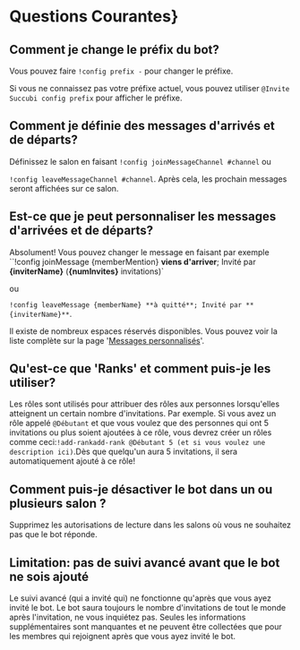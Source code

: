 # Questions Courantes}

## Comment je change le préfix du bot?

Vous pouvez faire `!config prefix -` pour changer le préfixe.

Si vous ne connaissez pas votre préfixe actuel, vous pouvez utiliser `@Invite Succubi config prefix` pour afficher le préfixe.

## Comment je définie des messages d'arrivés et de départs?

Définissez le salon en faisant
`!config joinMessageChannel #channel` ou

`!config leaveMessageChannel #channel`.
Après cela, les prochain messages seront affichées sur ce salon.

## Est-ce que je peut personnaliser les messages d'arrivées et de départs?

Absolument! Vous pouvez changer le message en faisant par exemple
``!config joinMessage {memberMention} **viens d'arriver**; Invité par **{inviterName}** (**{numInvites}** invitations)`

ou

`!config leaveMessage {memberName} **à quitté**; Invité par **{inviterName}**`.

Il existe de nombreux espaces réservés disponibles. Vous pouvez voir la liste complète sur la page '[Messages personnalisés](/fr/modules/invites/custom-messages.md)'.

## Qu'est-ce que 'Ranks' et comment puis-je les utiliser?

Les rôles sont utilisés pour attribuer des rôles aux personnes lorsqu'elles atteignent un certain nombre d'invitations. Par exemple. Si vous avez un rôle appelé `@Débutant` et que vous voulez que des personnes qui ont 5 invitations ou plus soient ajoutées à ce rôle, vous devrez créer un rôles comme ceci:`!add-rankadd-rank @Débutant 5 (et si vous voulez une description ici)`.Dès que quelqu'un aura 5 invitations, il sera automatiquement ajouté à ce rôle!

## Comment puis-je désactiver le bot dans un ou plusieurs salon ?

Supprimez les autorisations de lecture dans les salons où vous ne souhaitez pas que le bot réponde.

## Limitation: pas de suivi avancé avant que le bot ne sois ajouté

Le suivi avancé (qui a invité qui) ne fonctionne qu'après que vous ayez invité le bot. Le bot saura toujours le nombre d'invitations de tout le monde après l'invitation, ne vous inquiétez pas. Seules les informations supplémentaires sont manquantes et ne peuvent être collectées que pour les membres qui rejoignent après que vous ayez invité le bot.
